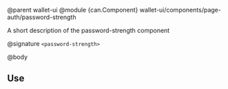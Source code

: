 @parent wallet-ui
@module {can.Component} wallet-ui/components/page-auth/password-strength <password-strength>

A short description of the password-strength component

@signature `<password-strength>`

@body

## Use

